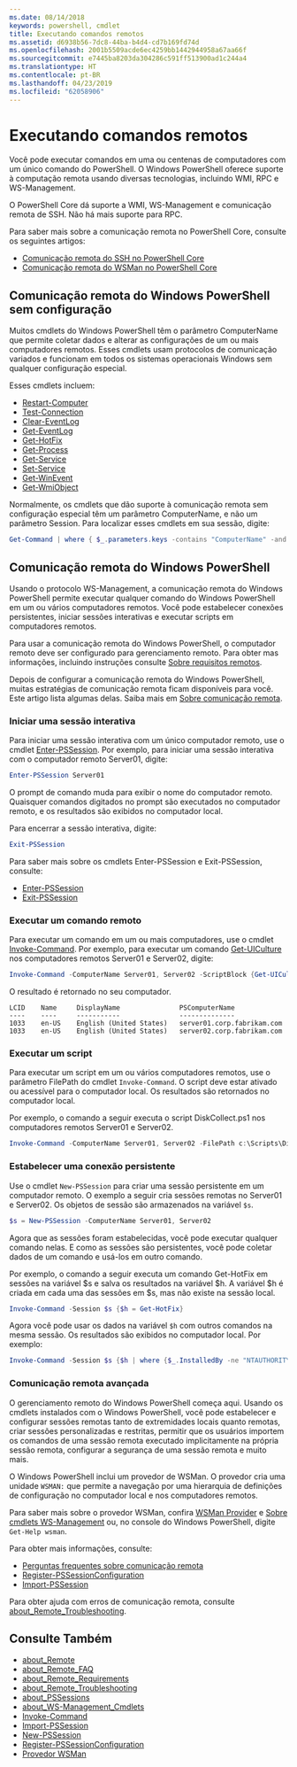 ```yaml
---
ms.date: 08/14/2018
keywords: powershell, cmdlet
title: Executando comandos remotos
ms.assetid: d6938b56-7dc8-44ba-b4d4-cd7b169fd74d
ms.openlocfilehash: 2001b5509acde6ec4259bb1442944958a67aa66f
ms.sourcegitcommit: e7445ba8203da304286c591ff513900ad1c244a4
ms.translationtype: HT
ms.contentlocale: pt-BR
ms.lasthandoff: 04/23/2019
ms.locfileid: "62058906"
---
```

# <a name="running-remote-commands"></a>Executando comandos remotos

Você pode executar comandos em uma ou centenas de computadores com um único comando do PowerShell. O Windows PowerShell oferece suporte à computação remota usando diversas tecnologias, incluindo WMI, RPC e WS-Management.

O PowerShell Core dá suporte a WMI, WS-Management e comunicação remota de SSH. Não há mais suporte para RPC.

Para saber mais sobre a comunicação remota no PowerShell Core, consulte os seguintes artigos:

- [Comunicação remota do SSH no PowerShell Core][ssh-remoting]
- [Comunicação remota do WSMan no PowerShell Core][wsman-remoting]

## <a name="windows-powershell-remoting-without-configuration"></a>Comunicação remota do Windows PowerShell sem configuração

Muitos cmdlets do Windows PowerShell têm o parâmetro ComputerName que permite coletar dados e alterar as configurações de um ou mais computadores remotos. Esses cmdlets usam protocolos de comunicação variados e funcionam em todos os sistemas operacionais Windows sem qualquer configuração especial.

Esses cmdlets incluem:

- [Restart-Computer](/powershell/module/microsoft.powershell.management/restart-computer)
- [Test-Connection](/powershell/module/microsoft.powershell.management/test-connection)
- [Clear-EventLog](/powershell/module/microsoft.powershell.management/clear-eventlog)
- [Get-EventLog](/powershell/module/microsoft.powershell.management/get-eventlog)
- [Get-HotFix](/powershell/module/microsoft.powershell.management/get-hotfix)
- [Get-Process](/powershell/module/microsoft.powershell.management/get-process)
- [Get-Service](/powershell/module/microsoft.powershell.management/get-service)
- [Set-Service](/powershell/module/microsoft.powershell.management/set-service)
- [Get-WinEvent](/powershell/module/microsoft.powershell.diagnostics/get-winevent)
- [Get-WmiObject](/powershell/module/microsoft.powershell.management/get-wmiobject)

Normalmente, os cmdlets que dão suporte à comunicação remota sem configuração especial têm um parâmetro ComputerName, e não um parâmetro Session. Para localizar esses cmdlets em sua sessão, digite:

```powershell
Get-Command | where { $_.parameters.keys -contains "ComputerName" -and $_.parameters.keys -notcontains "Session"}
```

## <a name="windows-powershell-remoting"></a>Comunicação remota do Windows PowerShell

Usando o protocolo WS-Management, a comunicação remota do Windows PowerShell permite executar qualquer comando do Windows PowerShell em um ou vários computadores remotos. Você pode estabelecer conexões persistentes, iniciar sessões interativas e executar scripts em computadores remotos.

Para usar a comunicação remota do Windows PowerShell, o computador remoto deve ser configurado para gerenciamento remoto.
Para obter mas informações, incluindo instruções consulte [Sobre requisitos remotos](/powershell/module/microsoft.powershell.core/about/about_remote_requirements).

Depois de configurar a comunicação remota do Windows PowerShell, muitas estratégias de comunicação remota ficam disponíveis para você.
Este artigo lista algumas delas. Saiba mais em [Sobre comunicação remota](/powershell/module/microsoft.powershell.core/about/about_remote).

### <a name="start-an-interactive-session"></a>Iniciar uma sessão interativa

Para iniciar uma sessão interativa com um único computador remoto, use o cmdlet [Enter-PSSession](/powershell/module/microsoft.powershell.core/enter-pssession).
Por exemplo, para iniciar uma sessão interativa com o computador remoto Server01, digite:

```powershell
Enter-PSSession Server01
```

O prompt de comando muda para exibir o nome do computador remoto. Quaisquer comandos digitados no prompt são executados no computador remoto, e os resultados são exibidos no computador local.

Para encerrar a sessão interativa, digite:

```powershell
Exit-PSSession
```

Para saber mais sobre os cmdlets Enter-PSSession e Exit-PSSession, consulte:

- [Enter-PSSession](/powershell/module/microsoft.powershell.core/enter-pssession)
- [Exit-PSSession](/powershell/module/microsoft.powershell.core/exit-pssession)

### <a name="run-a-remote-command"></a>Executar um comando remoto

Para executar um comando em um ou mais computadores, use o cmdlet [Invoke-Command](/powershell/module/microsoft.powershell.core/invoke-command). Por exemplo, para executar um comando [Get-UICulture](/powershell/module/microsoft.powershell.utility/get-uiculture) nos computadores remotos Server01 e Server02, digite:

```powershell
Invoke-Command -ComputerName Server01, Server02 -ScriptBlock {Get-UICulture}
```

O resultado é retornado no seu computador.

```output
LCID    Name     DisplayName               PSComputerName
----    ----     -----------               --------------
1033    en-US    English (United States)   server01.corp.fabrikam.com
1033    en-US    English (United States)   server02.corp.fabrikam.com
```

### <a name="run-a-script"></a>Executar um script

Para executar um script em um ou vários computadores remotos, use o parâmetro FilePath do cmdlet `Invoke-Command`. O script deve estar ativado ou acessível para o computador local. Os resultados são retornados no computador local.

Por exemplo, o comando a seguir executa o script DiskCollect.ps1 nos computadores remotos Server01 e Server02.

```powershell
Invoke-Command -ComputerName Server01, Server02 -FilePath c:\Scripts\DiskCollect.ps1
```

### <a name="establish-a-persistent-connection"></a>Estabelecer uma conexão persistente

Use o cmdlet `New-PSSession` para criar uma sessão persistente em um computador remoto. O exemplo a seguir cria sessões remotas no Server01 e Server02. Os objetos de sessão são armazenados na variável `$s`.

```powershell
$s = New-PSSession -ComputerName Server01, Server02
```

Agora que as sessões foram estabelecidas, você pode executar qualquer comando nelas. E como as sessões são persistentes, você pode coletar dados de um comando e usá-los em outro comando.

Por exemplo, o comando a seguir executa um comando Get-HotFix em sessões na variável $s e salva os resultados na variável $h. A variável $h é criada em cada uma das sessões em $s, mas não existe na sessão local.

```powershell
Invoke-Command -Session $s {$h = Get-HotFix}
```

Agora você pode usar os dados na variável `$h` com outros comandos na mesma sessão. Os resultados são exibidos no computador local. Por exemplo:

```powershell
Invoke-Command -Session $s {$h | where {$_.InstalledBy -ne "NTAUTHORITY\SYSTEM"}}
```

### <a name="advanced-remoting"></a>Comunicação remota avançada

O gerenciamento remoto do Windows PowerShell começa aqui. Usando os cmdlets instalados com o Windows PowerShell, você pode estabelecer e configurar sessões remotas tanto de extremidades locais quanto remotas, criar sessões personalizadas e restritas, permitir que os usuários importem os comandos de uma sessão remota executado implicitamente na própria sessão remota, configurar a segurança de uma sessão remota e muito mais.

O Windows PowerShell inclui um provedor de WSMan. O provedor cria uma unidade `WSMAN:` que permite a navegação por uma hierarquia de definições de configuração no computador local e nos computadores remotos.

Para saber mais sobre o provedor WSMan, confira [WSMan Provider](https://technet.microsoft.com/library/dd819476.aspx) e [Sobre cmdlets WS-Management](/powershell/module/microsoft.powershell.core/about/about_ws-management_cmdlets) ou, no console do Windows PowerShell, digite `Get-Help wsman`.

Para obter mais informações, consulte:

- [Perguntas frequentes sobre comunicação remota](https://technet.microsoft.com/library/dd315359.aspx)
- [Register-PSSessionConfiguration](https://go.microsoft.com/fwlink/?LinkId=821508)
- [Import-PSSession](https://go.microsoft.com/fwlink/?LinkId=821821)

Para obter ajuda com erros de comunicação remota, consulte [about_Remote_Troubleshooting](https://technet.microsoft.com/library/dd347642.aspx).

## <a name="see-also"></a>Consulte Também

- [about_Remote](https://technet.microsoft.com/library/9b4a5c87-9162-4adf-bdfe-fbc80b9b8970)
- [about_Remote_FAQ](https://technet.microsoft.com/library/e23702fd-9415-4a98-9975-390a4d3adc42)
- [about_Remote_Requirements](https://technet.microsoft.com/library/da213949-134c-4741-b307-81f4492ba1bd)
- [about_Remote_Troubleshooting](https://technet.microsoft.com/library/2f890148-8578-49ed-85ea-79a489dd6317)
- [about_PSSessions](https://technet.microsoft.com/library/7a9b4e0e-fa1b-47b0-92f6-6e2995d70acb)
- [about_WS-Management_Cmdlets](https://technet.microsoft.com/library/6ed3370a-ea10-45a5-9493-696aeace27ed)
- [Invoke-Command](/powershell/module/microsoft.powershell.core/invoke-command)
- [Import-PSSession](https://go.microsoft.com/fwlink/?LinkId=821821)
- [New-PSSession](https://go.microsoft.com/fwlink/?LinkId=821498)
- [Register-PSSessionConfiguration](https://go.microsoft.com/fwlink/?LinkId=821508)
- [Provedor WSMan](https://technet.microsoft.com/library/66fe1241-e08f-49ca-832f-a84c33ca8735)

[wsman-remoting]: WSMan-Remoting-in-PowerShell-Core.md
[ssh-remoting]: SSH-Remoting-in-PowerShell-Core.md